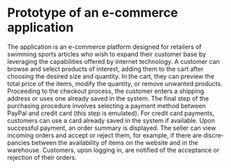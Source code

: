 # Prototype of an e-commerce application

The application is an e-commerce platform designed for retailers of swimming sports articles who wish to expand their customer base by leveraging the capabilities offered by
internet technology. A customer can browse and select products of interest, adding them to the cart after choosing the desired size and quantity. In the cart, they can preview the total 
price of the items, modify the quantity, or remove unwanted products. Proceeding to the checkout process, the customer enters a shipping address or uses one already saved in the system. The 
final step of the purchasing procedure involves selecting a payment method between PayPal and credit card (this step is emulated). For credit card payments, customers can use a card already saved in the system if 
available. Upon successful payment, an order summary is displayed.
The seller can view incoming orders and accept or reject them, for example, if there are discre- pancies between the availability of items on the website and in the warehouse. Customers, 
upon logging in, are notified of the acceptance or rejection of their orders.
